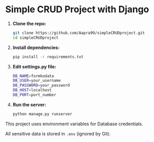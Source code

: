 # Simple CRUD Project with Django

1. **Clone the repo:**
      ```bash
      git clone https://github.com/Aapra99/simpleCRUDproject.git
      cd simpleCRUDproject
      
2. **Install dependencies:**
      ```bash
      pip install -r requirements.txt

3. **Edit settings.py file:**
      ```bash
      DB_NAME=formkodata
      DB_USER=your_username
      DB_PASSWORD=your_password
      DB_HOST=localhost
      DB_PORT=port_number
      
4. **Run the server:**
      ```bash
      python manage.py runserver
     
This project uses environment variables for Database credentials.

All sensitive data is stored in `.env` (ignored by Git).

